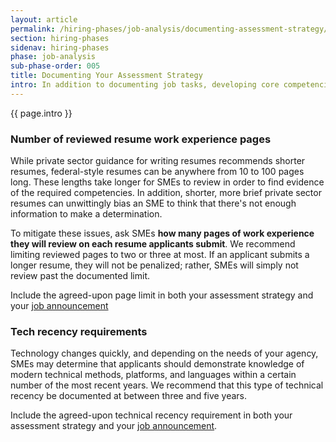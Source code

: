 ```yaml
---
layout: article
permalink: /hiring-phases/job-analysis/documenting-assessment-strategy/
section: hiring-phases
sidenav: hiring-phases
phase: job-analysis
sub-phase-order: 005
title: Documenting Your Assessment Strategy
intro: In addition to documenting job tasks, developing core competencies and proficiencies, and creating interview assessment questions, ask SMEs participating in your workshop to make these key decisions about the assessment strategy they'll use for your hiring action.
---
```


<p class="usa-intro">
  {{ page.intro }}
</p>

<h3 id="resume-review-page-count">Number of reviewed resume work experience pages</h3>
<p>
  While private sector guidance for writing resumes recommends shorter resumes, federal-style resumes can be anywhere from 10 to 100 pages long. These lengths take longer for SMEs to review in order to find evidence of the required competencies. In addition, shorter, more brief private sector resumes can unwittingly bias an SME to think that there's not enough information to make a determination.
</p>
<p>
  To mitigate these issues, ask SMEs <strong>how many pages of work experience they will review on each resume applicants submit</strong>. We recommend limiting reviewed pages to two or three at most. If an applicant submits a longer resume, they will not be penalized; rather, SMEs will simply not review past the documented limit.
</p>
<p>
  Include the agreed-upon page limit in both your assessment strategy and your <a href="../job-announcement/">job announcement</a>
</p>

<h3>Tech recency requirements</h3>
<p>
  Technology changes quickly, and depending on the needs of your agency, SMEs may determine that applicants should demonstrate knowledge of modern technical methods, platforms, and languages within a certain number of the most recent years. We recommend that this type of technical recency be documented at between three and five years.
</p>
<p>
  Include the agreed-upon technical recency requirement in both your assessment strategy and your <a href="../job-announcement/">job announcement</a>.
</p>
